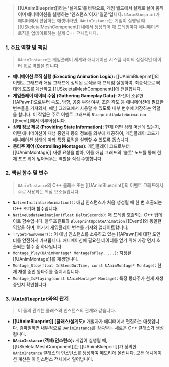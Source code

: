 > **[[UAnimBlueprint]]라는 '설계도'를 바탕으로, 게임 월드에서 실제로 살아 움직이며 애니메이션을 실행하는 '인스턴스'이자 '일꾼'입니다.** `UAnimBlueprint`가 에디터에서 편집하는 애셋이라면, `UAnimInstance`는 게임이 실행될 때 [[USkeletalMeshComponent]] 내에서 생성되어 매 프레임마다 애니메이션 로직을 업데이트하는 실제 C++ 객체입니다.

### **1. 주요 역할 및 책임**
> `UAnimInstance`는 게임플레이 세계와 애니메이션 시스템 사이의 실질적인 데이터 통로 역할을 합니다.
* **애니메이션 로직 실행 (Executing Animation Logic):**
    [[UAnimBlueprint]]의 이벤트 그래프와 애님 그래프에 정의된 로직을 매 프레임 실행하여, 최종적으로 뼈대의 포즈를 계산하고 [[USkeletalMeshComponent]]에 전달합니다.
* **게임플레이 데이터 수집 (Gathering Gameplay Data):**
    자신이 소유한 [[APawn]]으로부터 속도, 방향, 공중 부양 여부, 조준 각도 등 애니메이션에 필요한 변수들을 가져와서, 애님 그래프에서 사용할 수 있도록 내부 변수에 저장하는 역할을 합니다. 이 작업은 주로 이벤트 그래프의 `BlueprintUpdateAnimation` [[Event]]에서 이루어집니다.
* **상태 정보 제공 (Providing State Information):**
    현재 어떤 상태 머신에 있는지, 어떤 애니메이션이 재생 중인지 등의 정보를 외부에 제공하여, 게임플레이 코드가 애니메이션 상태에 따라 특정 로직을 실행할 수 있도록 돕습니다.
* **몽타주 제어 (Controlling Montages):**
    게임플레이 코드로부터 [[UAnimMontage]] 재생 요청을 받아, 이를 애님 그래프의 '슬롯' 노드를 통해 현재 포즈 위에 덮어씌우는 역할을 직접 수행합니다.

### **2. 핵심 함수 및 변수**
> `UAnimInstance`의 C++ 클래스 또는 [[UAnimBlueprint]]의 이벤트 그래프에서 주로 사용되는 핵심 요소들입니다.
* `NativeInitializeAnimation()`:
    애님 인스턴스가 처음 생성될 때 한 번 호출되는 C++ 초기화 함수입니다.
* `NativeUpdateAnimation(float DeltaSeconds)`:
    매 프레임 호출되는 C++ 업데이트 함수입니다. 블루프린트의 `BlueprintUpdateAnimation` [[Event]]와 동일한 역할을 하며, 여기서 게임플레이 변수를 가져와 업데이트합니다.
* `TryGetPawnOwner()`:
    이 애님 인스턴스를 소유하고 있는 [[APawn]]에 대한 포인터를 안전하게 가져옵니다. 애니메이션에 필요한 데이터를 얻기 위해 가장 먼저 호출되는 함수 중 하나입니다.
* `Montage_Play(UAnimMontage* MontageToPlay, ...)`:
    지정된 [[UAnimMontage]]를 재생합니다.
* `Montage_Stop(float InBlendOutTime, const UAnimMontage* Montage)`:
    현재 재생 중인 몽타주를 중지시킵니다.
* `Montage_IsPlaying(const UAnimMontage* Montage)`:
    특정 몽타주가 현재 재생 중인지 확인합니다.

### **3. `UAnimBlueprint`와의 관계**
> 이 둘의 관계는 클래스와 인스턴스의 관계와 같습니다.
* **[[UAnimBlueprint]] (클래스/설계도):**
    개발자가 에디터에서 편집하는 애셋입니다. 컴파일하면 내부적으로 `UAnimInstance`를 상속받는 새로운 C++ 클래스가 생성됩니다.
* **`UAnimInstance` (객체/인스턴스):**
    게임이 실행될 때, [[USkeletalMeshComponent]]는 [[UAnimBlueprint]]가 정의한 `UAnimInstance` 클래스의 인스턴스를 생성하여 메모리에 올립니다. 모든 애니메이션 계산은 이 인스턴스 객체에서 일어납니다.
